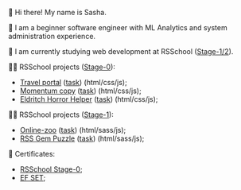 👋 Hi there! My name is Sasha.

🌱 I am a beginner software engineer with ML Analytics and system administration experience.

🔭 I am currently studying web development at RSSchool ([Stage-1/2](https://rs.school/js/)). 

🧑‍💻 RSSchool projects ([Stage-0](https://rs.school/js-stage0/)):
- [Travel portal](https://rolling-scopes-school.github.io/ranpu-JSFEPRESCHOOL2022Q2/travel/) ([task](https://github.com/rolling-scopes-school/tasks/blob/master/tasks/travel/travel.md)) (html/css/js);
- [Momentum copy](https://rolling-scopes-school.github.io/ranpu-JSFEPRESCHOOL2022Q2/momentum/) ([task](https://github.com/rolling-scopes-school/tasks/blob/master/tasks/momentum/momentum-stage1.md)) (html/css/js);
- [Eldritch Horror Helper](https://rolling-scopes-school.github.io/ranpu-JSFEPRESCHOOL2022Q2/codejam-eldritch/) ([task](https://github.com/Luffi2539/eldritch-codejam)) (html/css/js);

🧑‍💻 RSSchool projects ([Stage-1](https://rs.school/js/)):
- [Online-zoo](https://rolling-scopes-school.github.io/ranpu-JSFE2022Q3/online-zoo/) ([task](https://github.com/rolling-scopes-school/tasks/tree/master/stage1/stream2/online-zoo)) (html/sass/js);
- [RSS Gem Puzzle](https://rolling-scopes-school.github.io/ranpu-JSFE2022Q3/codejam-the-gem-puzzle/) ([task](https://github.com/rolling-scopes-school/tasks/blob/master/tasks/stage-1/dom-api/codejam-the-gem-puzzle.md)) (html/sass/js);

📜 Certificates:
- [RSSchool Stage-0](https://app.rs.school/certificate/dlargecr);
- [EF SET](https://www.efset.org/cert/yvSG4G);


<!--
**Ranpu/Ranpu** is a ✨ _special_ ✨ repository because its `README.md` (this file) appears on your GitHub profile.

Here are some ideas to get you started:

- 🔭 I’m currently working on ...
- 🌱 I’m currently learning ...
- 👯 I’m looking to collaborate on ...
- 🤔 I’m looking for help with ...
- 💬 Ask me about ...
- 📫 How to reach me: ...
- 😄 Pronouns: ...
- ⚡ Fun fact: ...
-->
